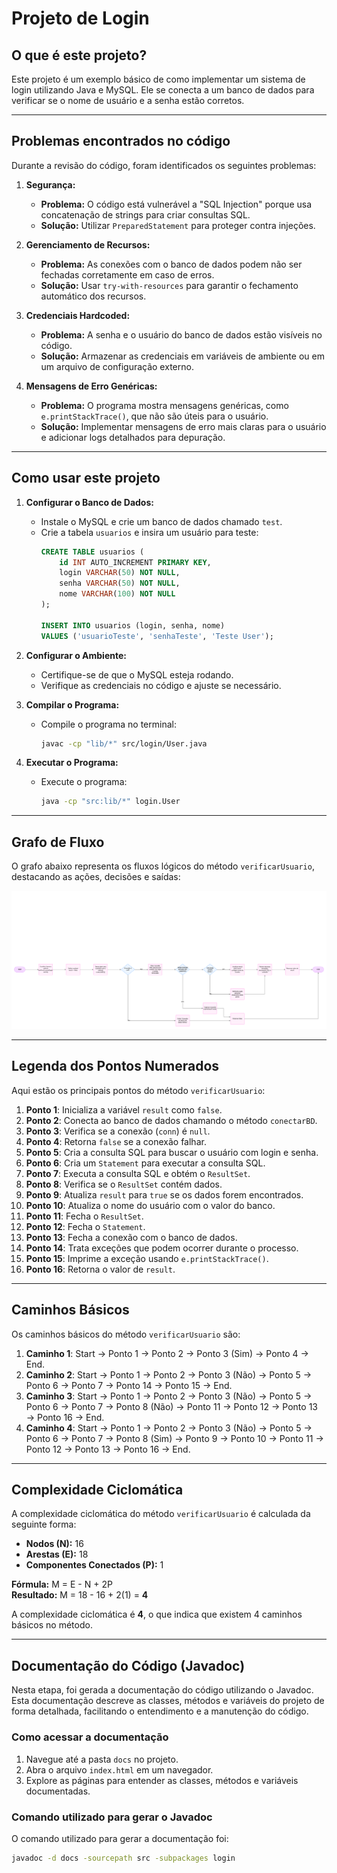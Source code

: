 # Projeto de Login

## O que é este projeto?
Este projeto é um exemplo básico de como implementar um sistema de login utilizando Java e MySQL. Ele se conecta a um banco de dados para verificar se o nome de usuário e a senha estão corretos.

---

## Problemas encontrados no código

Durante a revisão do código, foram identificados os seguintes problemas:

1. **Segurança:**
   - **Problema:** O código está vulnerável a "SQL Injection" porque usa concatenação de strings para criar consultas SQL.
   - **Solução:** Utilizar `PreparedStatement` para proteger contra injeções.

2. **Gerenciamento de Recursos:**
   - **Problema:** As conexões com o banco de dados podem não ser fechadas corretamente em caso de erros.
   - **Solução:** Usar `try-with-resources` para garantir o fechamento automático dos recursos.

3. **Credenciais Hardcoded:**
   - **Problema:** A senha e o usuário do banco de dados estão visíveis no código.
   - **Solução:** Armazenar as credenciais em variáveis de ambiente ou em um arquivo de configuração externo.

4. **Mensagens de Erro Genéricas:**
   - **Problema:** O programa mostra mensagens genéricas, como `e.printStackTrace()`, que não são úteis para o usuário.
   - **Solução:** Implementar mensagens de erro mais claras para o usuário e adicionar logs detalhados para depuração.

---

## Como usar este projeto

1. **Configurar o Banco de Dados:**
   - Instale o MySQL e crie um banco de dados chamado `test`.
   - Crie a tabela `usuarios` e insira um usuário para teste:
     ```sql
     CREATE TABLE usuarios (
         id INT AUTO_INCREMENT PRIMARY KEY,
         login VARCHAR(50) NOT NULL,
         senha VARCHAR(50) NOT NULL,
         nome VARCHAR(100) NOT NULL
     );

     INSERT INTO usuarios (login, senha, nome) 
     VALUES ('usuarioTeste', 'senhaTeste', 'Teste User');
     ```

2. **Configurar o Ambiente:**
   - Certifique-se de que o MySQL esteja rodando.
   - Verifique as credenciais no código e ajuste se necessário.

3. **Compilar o Programa:**
   - Compile o programa no terminal:
     ```bash
     javac -cp "lib/*" src/login/User.java
     ```

4. **Executar o Programa:**
   - Execute o programa:
     ```bash
     java -cp "src:lib/*" login.User
     ```

---

## Grafo de Fluxo

O grafo abaixo representa os fluxos lógicos do método `verificarUsuario`, destacando as ações, decisões e saídas:

![Grafo de Fluxo](documentacao/fluoxograma.png)

---

## Legenda dos Pontos Numerados

Aqui estão os principais pontos do método `verificarUsuario`:

1. **Ponto 1**: Inicializa a variável `result` como `false`.
2. **Ponto 2**: Conecta ao banco de dados chamando o método `conectarBD`.
3. **Ponto 3**: Verifica se a conexão (`conn`) é `null`.
4. **Ponto 4**: Retorna `false` se a conexão falhar.
5. **Ponto 5**: Cria a consulta SQL para buscar o usuário com login e senha.
6. **Ponto 6**: Cria um `Statement` para executar a consulta SQL.
7. **Ponto 7**: Executa a consulta SQL e obtém o `ResultSet`.
8. **Ponto 8**: Verifica se o `ResultSet` contém dados.
9. **Ponto 9**: Atualiza `result` para `true` se os dados forem encontrados.
10. **Ponto 10**: Atualiza o nome do usuário com o valor do banco.
11. **Ponto 11**: Fecha o `ResultSet`.
12. **Ponto 12**: Fecha o `Statement`.
13. **Ponto 13**: Fecha a conexão com o banco de dados.
14. **Ponto 14**: Trata exceções que podem ocorrer durante o processo.
15. **Ponto 15**: Imprime a exceção usando `e.printStackTrace()`.
16. **Ponto 16**: Retorna o valor de `result`.

---

## Caminhos Básicos

Os caminhos básicos do método `verificarUsuario` são:

1. **Caminho 1**: Start → Ponto 1 → Ponto 2 → Ponto 3 (Sim) → Ponto 4 → End.
2. **Caminho 2**: Start → Ponto 1 → Ponto 2 → Ponto 3 (Não) → Ponto 5 → Ponto 6 → Ponto 7 → Ponto 14 → Ponto 15 → End.
3. **Caminho 3**: Start → Ponto 1 → Ponto 2 → Ponto 3 (Não) → Ponto 5 → Ponto 6 → Ponto 7 → Ponto 8 (Não) → Ponto 11 → Ponto 12 → Ponto 13 → Ponto 16 → End.
4. **Caminho 4**: Start → Ponto 1 → Ponto 2 → Ponto 3 (Não) → Ponto 5 → Ponto 6 → Ponto 7 → Ponto 8 (Sim) → Ponto 9 → Ponto 10 → Ponto 11 → Ponto 12 → Ponto 13 → Ponto 16 → End.

---

## Complexidade Ciclomática

A complexidade ciclomática do método `verificarUsuario` é calculada da seguinte forma:

- **Nodos (N):** 16
- **Arestas (E):** 18
- **Componentes Conectados (P):** 1

**Fórmula:** M = E - N + 2P  
**Resultado:** M = 18 - 16 + 2(1) = **4**

A complexidade ciclomática é **4**, o que indica que existem 4 caminhos básicos no método.

---

## Documentação do Código (Javadoc)

Nesta etapa, foi gerada a documentação do código utilizando o Javadoc. Esta documentação descreve as classes, métodos e variáveis do projeto de forma detalhada, facilitando o entendimento e a manutenção do código.

### Como acessar a documentação
1. Navegue até a pasta `docs` no projeto.
2. Abra o arquivo `index.html` em um navegador.
3. Explore as páginas para entender as classes, métodos e variáveis documentadas.

### Comando utilizado para gerar o Javadoc
O comando utilizado para gerar a documentação foi:
```bash
javadoc -d docs -sourcepath src -subpackages login

